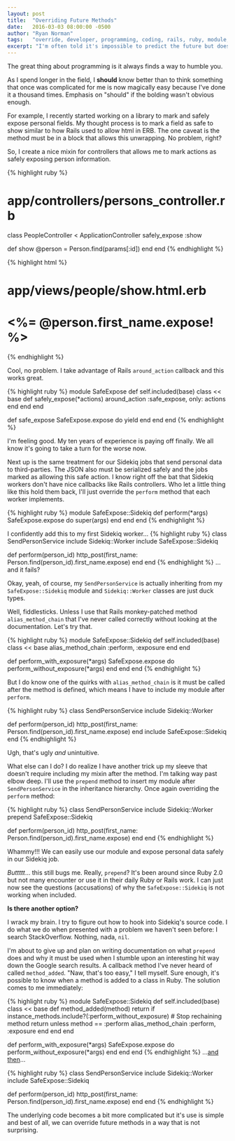 ```yaml
---
layout: post
title:  "Overriding Future Methods"
date:   2016-03-03 08:00:00 -0500
author: "Ryan Norman"
tags:   "override, developer, programming, coding, rails, ruby, module, dynamic programming"
excerpt: "I'm often told it's impossible to predict the future but does that same axiom hold true for overriding future methods in Ruby?"
---
```


The great thing about programming is it always finds a way to humble you.

As I spend longer in the field, I **should** know better than to think something
that once was complicated for me is now magically easy because I've done it a
thousand times. Emphasis on "should" if the bolding wasn't obvious enough.

For example, I recently started working on a library to mark and safely expose
personal fields. My thought process is to mark a field as safe to show similar
to how Rails used to allow html in ERB. The one caveat is the method must
be in a block that allows this unwrapping. No problem, right?

So, I create a nice mixin for controllers that allows me to mark actions as
safely exposing person information.

{% highlight ruby %}
# app/controllers/persons_controller.rb
class PeopleController < ApplicationController
  safely_expose :show

  def show
    @person = Person.find(params[:id])
  end
end
{% endhighlight %}

{% highlight html %}
# app/views/people/show.html.erb
<h1><%= @person.first_name.expose! %></h1>
{% endhighlight %}

Cool, no problem. I take advantage of Rails `around_action` callback
and this works great.

{% highlight ruby %}
module SafeExpose
  def self.included(base)
    class << base
      def safely_expose(*actions)
        around_action :safe_expose, only: actions
      end
    end
  end

  def safe_expose
    SafeExpose.expose do
      yield
    end
  end
end
{% endhighlight %}

I'm feeling good. My ten years of experience is paying off finally. We all know
it's going to take a turn for the worse now.

Next up is the same treatment for our Sidekiq jobs that send personal data to
third-parties. The JSON also must be serialized safely and the jobs marked as
allowing this safe action. I know right off the bat that Sidekiq workers don't
have nice callbacks like Rails controllers. Who let a little thing like this
hold them back, I'll just override the `perform` method that each worker
implements.

{% highlight ruby %}
module SafeExpose::Sidekiq
  def perform(*args)
    SafeExpose.expose do
      super(args)
    end
  end
end
{% endhighlight %}

I confidently add this to my first Sidekiq worker&hellip;
{% highlight ruby %}
class SendPersonService
  include Sidekiq::Worker
  include SafeExpose::Sidekiq

  def perform(person_id)
    http_post(first_name: Person.find(person_id).first_name.expose)
  end
end
{% endhighlight %}
&hellip;and it fails?

Okay, yeah, of course, my `SendPersonService` is actually inheriting from my
`SafeExpose::Sidekiq` module and `Sidekiq::Worker` classes are just duck types.

Well, fiddlesticks. Unless I use that Rails monkey-patched method
`alias_method_chain` that I've never called correctly without looking at the
documentation. Let's try that.

{% highlight ruby %}
module SafeExpose::Sidekiq
  def self.included(base)
    class << base
      alias_method_chain :perform, :exposure
    end
  end

  def perform_with_exposure(*args)
    SafeExpose.expose do
      perform_without_exposure(*args)
    end
  end
end
{% endhighlight %}

But I do know one of the quirks with `alias_method_chain` is it must be called
after the method is defined, which means I have to include my module after
`perform`.

{% highlight ruby %}
class SendPersonService
  include Sidekiq::Worker

  def perform(person_id)
    http_post(first_name: Person.find(person_id).first_name.expose)
  end
  include SafeExpose::Sidekiq
end
{% endhighlight %}

Ugh, that's ugly *and* unintuitive.

What else can I do? I do realize I have another trick up my sleeve that doesn't
require including my mixin after the method. I'm talking way past elbow deep.
I'll use the `prepend` method to insert my module after `SendPersonService` in
the inheritance hierarchy. Once again overriding the `perform` method:

{% highlight ruby %}
class SendPersonService
  include Sidekiq::Worker
  prepend SafeExpose::Sidekiq

  def perform(person_id)
    http_post(first_name: Person.find(person_id).first_name.expose)
  end
end
{% endhighlight %}

Whammy!!! We can easily use our module and expose personal data safely in our
Sidekiq job.

*Buttttt*&hellip; this still bugs me. Really, `prepend`? It's been around since
Ruby 2.0 but not many encounter or use it in their daily Ruby or Rails work. I
can just now see the questions (accusations) of why the `SafeExpose::Sidekiq` is
not working when included.

**Is there another option?**

I wrack my brain. I try to figure out how to hook into Sidekiq's source code. I
do what we do when presented with a problem we haven't seen before: I search
StackOverflow. Nothing, nada, `nil`.

I'm about to give up and plan on writing
documentation on what `prepend` does and why it must be used when I stumble upon
an interesting hit way down the Google search results. A callback method I've
never heard of called `method_added`. "Naw, that's too easy," I tell myself.
Sure enough, it's possible to know when a method is added to a class in
Ruby. The solution comes to me immediately:

{% highlight ruby %}
module SafeExpose::Sidekiq
  def self.included(base)
    class << base
      def method_added(method)
        return if instance_methods.include?(:perform_without_exposure) # Stop rechaining method
        return unless method == :perform
        alias_method_chain :perform, :exposure
      end
    end
  end

  def perform_with_exposure(*args)
    SafeExpose.expose do
      perform_without_exposure(*args)
    end
  end
end
{% endhighlight %}
&hellip;[and then](https://youtu.be/oqwzuiSy9y0?t=12)&hellip;

{% highlight ruby %}
class SendPersonService
  include Sidekiq::Worker
  include SafeExpose::Sidekiq

  def perform(person_id)
    http_post(first_name: Person.find(person_id).first_name.expose)
  end
end
{% endhighlight %}

The underlying code becomes a bit more complicated but it's use is simple and
best of all, we can override future methods in a way that is not surprising.
